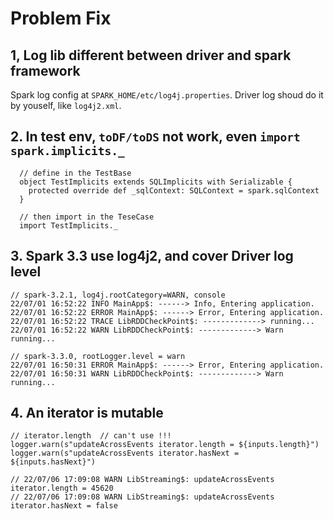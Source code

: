 # Problem Fix
## 1, Log lib different between driver and spark framework
Spark log config at `SPARK_HOME/etc/log4j.properties`. Driver log shoud do it by youself, like `log4j2.xml`.

## 2. In test env, `toDF/toDS` not work, even `import spark.implicits._`
```
  // define in the TestBase
  object TestImplicits extends SQLImplicits with Serializable {
    protected override def _sqlContext: SQLContext = spark.sqlContext
  }

  // then import in the TeseCase
  import TestImplicits._
```

## 3. Spark 3.3 use log4j2, and cover Driver log level
```
// spark-3.2.1, log4j.rootCategory=WARN, console
22/07/01 16:52:22 INFO MainApp$: ------> Info, Entering application.
22/07/01 16:52:22 ERROR MainApp$: ------> Error, Entering application.
22/07/01 16:52:22 TRACE LibRDDCheckPoint$: -------------> running...
22/07/01 16:52:22 WARN LibRDDCheckPoint$: -------------> Warn running...

// spark-3.3.0, rootLogger.level = warn
22/07/01 16:50:31 ERROR MainApp$: ------> Error, Entering application.
22/07/01 16:50:31 WARN LibRDDCheckPoint$: -------------> Warn running...
```

## 4. An iterator is mutable
```
// iterator.length  // can't use !!!
logger.warn(s"updateAcrossEvents iterator.length = ${inputs.length}")
logger.warn(s"updateAcrossEvents iterator.hasNext = ${inputs.hasNext}")

// 22/07/06 17:09:08 WARN LibStreaming$: updateAcrossEvents iterator.length = 45620
// 22/07/06 17:09:08 WARN LibStreaming$: updateAcrossEvents iterator.hasNext = false
```